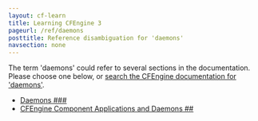 ```yaml
---
layout: cf-learn
title: Learning CFEngine 3
pageurl: /ref/daemons
posttitle: Reference disambiguation for 'daemons'
navsection: none
---
```


The term 'daemons' could refer to several sections in the documentation. Please choose one below, or
[search the CFEngine documentation for 'daemons'](http://docs.cfengine.com/latest/search.html?q=daemons).

- [Daemons \#\#\#](http://docs.cfengine.com/latest/guide-introduction.html#daemons-###)
- [CFEngine Component Applications and Daemons \#\#](http://docs.cfengine.com/latest/guide-introduction.html#cfengine-component-applications-and-daemons-##)
